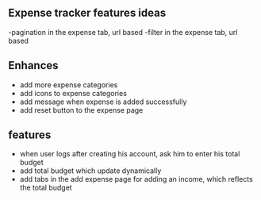 ## Expense tracker features ideas

-pagination in the expense tab, url based
-filter in the expense tab, url based

## Enhances

- add more expense categories
- add icons to expense categories
- add message when expense is added successfully
- add reset button to the expense page

## features

- when user logs after creating his account, ask him to enter his total budget
- add total budget which update dynamically
- add tabs in the add expense page for adding an income, which reflects the total budget